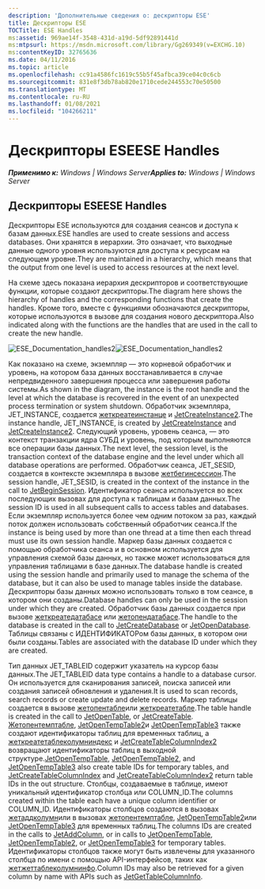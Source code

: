 ```yaml
---
description: 'Дополнительные сведения о: дескрипторы ESE'
title: Дескрипторы ESE
TOCTitle: ESE Handles
ms:assetid: 969ae14f-3548-431d-a19d-5df92891441d
ms:mtpsurl: https://msdn.microsoft.com/library/Gg269349(v=EXCHG.10)
ms:contentKeyID: 32765636
ms.date: 04/11/2016
ms.topic: article
ms.openlocfilehash: cc91a4586fc1619c55b5f45afbca39ce04c0c6cb
ms.sourcegitcommit: 831e8f3db78ab820e1710cede244553c70e50500
ms.translationtype: MT
ms.contentlocale: ru-RU
ms.lasthandoff: 01/08/2021
ms.locfileid: "104266211"
---
```

# <a name="ese-handles"></a><span data-ttu-id="48230-103">Дескрипторы ESE</span><span class="sxs-lookup"><span data-stu-id="48230-103">ESE Handles</span></span>


<span data-ttu-id="48230-104">_**Применимо к:** Windows | Windows Server_</span><span class="sxs-lookup"><span data-stu-id="48230-104">_**Applies to:** Windows | Windows Server_</span></span>

## <a name="ese-handles"></a><span data-ttu-id="48230-105">Дескрипторы ESE</span><span class="sxs-lookup"><span data-stu-id="48230-105">ESE Handles</span></span>

<span data-ttu-id="48230-106">Дескрипторы ESE используются для создания сеансов и доступа к базам данных.</span><span class="sxs-lookup"><span data-stu-id="48230-106">ESE handles are used to create sessions and access databases.</span></span> <span data-ttu-id="48230-107">Они хранятся в иерархии. Это означает, что выходные данные одного уровня используются для доступа к ресурсам на следующем уровне.</span><span class="sxs-lookup"><span data-stu-id="48230-107">They are maintained in a hierarchy, which means that the output from one level is used to access resources at the next level.</span></span>

<span data-ttu-id="48230-108">На схеме здесь показана иерархия дескрипторов и соответствующие функции, которые создают дескрипторы.</span><span class="sxs-lookup"><span data-stu-id="48230-108">The diagram here shows the hierarchy of handles and the corresponding functions that create the handles.</span></span> <span data-ttu-id="48230-109">Кроме того, вместе с функциями обозначаются дескрипторы, которые используются в вызове для создания нового дескриптора.</span><span class="sxs-lookup"><span data-stu-id="48230-109">Also indicated along with the functions are the handles that are used in the call to create the new handle.</span></span>

<span data-ttu-id="48230-110">![ESE_Documentation_handles2](images/Gg269349.ESE_Documentation_handles2(EXCHG.10).gif "ESE_Documentation_handles2")</span><span class="sxs-lookup"><span data-stu-id="48230-110">![ESE_Documentation_handles2](images/Gg269349.ESE_Documentation_handles2(EXCHG.10).gif "ESE_Documentation_handles2")</span></span>

<span data-ttu-id="48230-111">Как показано на схеме, экземпляр — это корневой обработчик и уровень, на котором база данных восстанавливается в случае непредвиденного завершения процесса или завершения работы системы.</span><span class="sxs-lookup"><span data-stu-id="48230-111">As shown in the diagram, the instance is the root handle and the level at which the database is recovered in the event of an unexpected process termination or system shutdown.</span></span> <span data-ttu-id="48230-112">Обработчик экземпляра, JET_INSTANCE, создается [жеткреатеинстанце](./jetcreateinstance-function.md) и [JetCreateInstance2](./jetcreateinstance2-function.md).</span><span class="sxs-lookup"><span data-stu-id="48230-112">The instance handle, JET_INSTANCE, is created by [JetCreateInstance](./jetcreateinstance-function.md) and [JetCreateInstance2](./jetcreateinstance2-function.md).</span></span> <span data-ttu-id="48230-113">Следующий уровень, уровень сеанса, — это контекст транзакции ядра СУБД и уровень, под которым выполняются все операции базы данных.</span><span class="sxs-lookup"><span data-stu-id="48230-113">The next level, the session level, is the transaction context of the database engine and the level under which all database operations are performed.</span></span> <span data-ttu-id="48230-114">Обработчик сеанса, JET_SESID, создается в контексте экземпляра в вызове [жетбегинсессион](./jetbeginsession-function.md).</span><span class="sxs-lookup"><span data-stu-id="48230-114">The session handle, JET_SESID, is created in the context of the instance in the call to [JetBeginSession](./jetbeginsession-function.md).</span></span> <span data-ttu-id="48230-115">Идентификатор сеанса используется во всех последующих вызовах для доступа к таблицам и базам данных.</span><span class="sxs-lookup"><span data-stu-id="48230-115">The session ID is used in all subsequent calls to access tables and databases.</span></span> <span data-ttu-id="48230-116">Если экземпляр используется более чем одним потоком за раз, каждый поток должен использовать собственный обработчик сеанса.</span><span class="sxs-lookup"><span data-stu-id="48230-116">If the instance is being used by more than one thread at a time then each thread must use its own session handle.</span></span> <span data-ttu-id="48230-117">Маркер базы данных создается с помощью обработчика сеанса и в основном используется для управления схемой базы данных, но также может использоваться для управления таблицами в базе данных.</span><span class="sxs-lookup"><span data-stu-id="48230-117">The database handle is created using the session handle and primarily used to manage the schema of the database, but it can also be used to manage tables inside the database.</span></span> <span data-ttu-id="48230-118">Дескрипторы базы данных можно использовать только в том сеансе, в котором они созданы.</span><span class="sxs-lookup"><span data-stu-id="48230-118">Database handles can only be used in the session under which they are created.</span></span> <span data-ttu-id="48230-119">Обработчик базы данных создается при вызове [жеткреатедатабасе](./jetcreatedatabase-function.md) или [жетопендатабасе](./jetopendatabase-function.md).</span><span class="sxs-lookup"><span data-stu-id="48230-119">The handle to the database is created in the call to [JetCreateDatabase](./jetcreatedatabase-function.md) or [JetOpenDatabase](./jetopendatabase-function.md).</span></span> <span data-ttu-id="48230-120">Таблицы связаны с ИДЕНТИФИКАТОРом базы данных, в котором они были созданы.</span><span class="sxs-lookup"><span data-stu-id="48230-120">Tables are associated with the database ID under which they are created.</span></span>

<span data-ttu-id="48230-121">Тип данных JET_TABLEID содержит указатель на курсор базы данных.</span><span class="sxs-lookup"><span data-stu-id="48230-121">The JET_TABLEID data type contains a handle to a database cursor.</span></span> <span data-ttu-id="48230-122">Он используется для сканирования записей, поиска записей или создания записей обновления и удаления.</span><span class="sxs-lookup"><span data-stu-id="48230-122">It is used to scan records, search records or create update and delete records.</span></span> <span data-ttu-id="48230-123">Маркер таблицы создается в вызове [жетопентабле](./jetopentable-function.md)или [жеткреатетабле](./jetcreatetable-function.md).</span><span class="sxs-lookup"><span data-stu-id="48230-123">The table handle is created in the call to [JetOpenTable](./jetopentable-function.md), or [JetCreateTable](./jetcreatetable-function.md).</span></span> <span data-ttu-id="48230-124">[Жетопентемптабле](./jetopentemptable-function.md), [JetOpenTempTable2](./jetopentemptable2-function.md)и [JetOpenTempTable3](./jetopentemptable3-function.md) также создают идентификаторы таблиц для временных таблиц, а [жеткреатетаблеколумниндекс](./jetcreatetablecolumnindex-function.md) и [JetCreateTableColumnIndex2](./jetcreatetablecolumnindex2-function.md) возвращают идентификаторы таблиц в выходной структуре.</span><span class="sxs-lookup"><span data-stu-id="48230-124">[JetOpenTempTable](./jetopentemptable-function.md), [JetOpenTempTable2](./jetopentemptable2-function.md), and [JetOpenTempTable3](./jetopentemptable3-function.md) also create table IDs for temporary tables, and [JetCreateTableColumnIndex](./jetcreatetablecolumnindex-function.md) and [JetCreateTableColumnIndex2](./jetcreatetablecolumnindex2-function.md) return table IDs in the out structure.</span></span> <span data-ttu-id="48230-125">Столбцы, создаваемые в таблице, имеют уникальный идентификатор столбца или COLUMN_ID.</span><span class="sxs-lookup"><span data-stu-id="48230-125">The columns created within the table each have a unique column identifier or COLUMN_ID.</span></span> <span data-ttu-id="48230-126">Идентификаторы столбцов создаются в вызовах [жетаддколумн](./jetaddcolumn-function.md)или в вызовах [жетопентемптабле](./jetopentemptable-function.md), [JetOpenTempTable2](./jetopentemptable2-function.md)или [JetOpenTempTable3](./jetopentemptable3-function.md) для временных таблиц.</span><span class="sxs-lookup"><span data-stu-id="48230-126">The columns IDs are created in the calls to [JetAddColumn](./jetaddcolumn-function.md), or in calls to [JetOpenTempTable](./jetopentemptable-function.md), [JetOpenTempTable2](./jetopentemptable2-function.md), or [JetOpenTempTable3](./jetopentemptable3-function.md) for temporary tables.</span></span> <span data-ttu-id="48230-127">Идентификаторы столбцов также могут быть извлечены для указанного столбца по имени с помощью API-интерфейсов, таких как [жетжеттаблеколумнинфо](./jetgettablecolumninfo-function.md).</span><span class="sxs-lookup"><span data-stu-id="48230-127">Column IDs may also be retrieved for a given column by name with APIs such as [JetGetTableColumnInfo](./jetgettablecolumninfo-function.md).</span></span>
